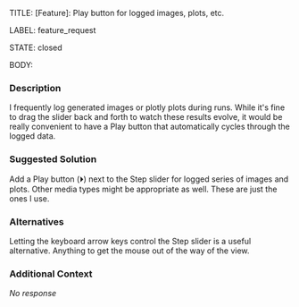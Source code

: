 TITLE:
[Feature]: Play button for logged images, plots, etc.

LABEL:
feature_request

STATE:
closed

BODY:
### Description

I frequently log generated images or plotly plots during runs. While it's fine to drag the slider back and forth to watch these results evolve, it would be really convenient to have a Play button that automatically cycles through the logged data.

### Suggested Solution

Add a Play button (⏵) next to the Step slider for logged series of images and plots. Other media types might be appropriate as well. These are just the ones I use.

### Alternatives

Letting the keyboard arrow keys control the Step slider is a useful alternative. Anything to get the mouse out of the way of the view. 

### Additional Context

_No response_


